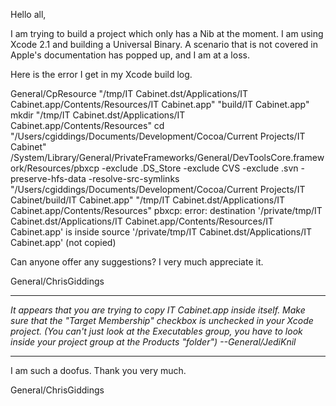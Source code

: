 Hello all,

I am trying to build a project which only has a Nib at the moment. I am using Xcode 2.1 and building a Universal Binary. A scenario that is not covered in Apple's documentation has popped up, and I am at a loss.

Here is the error I get in my Xcode build log.

    
General/CpResource "/tmp/IT Cabinet.dst/Applications/IT Cabinet.app/Contents/Resources/IT Cabinet.app" "build/IT Cabinet.app"
    mkdir "/tmp/IT Cabinet.dst/Applications/IT Cabinet.app/Contents/Resources"
    cd "/Users/cgiddings/Documents/Development/Cocoa/Current Projects/IT Cabinet"
    /System/Library/General/PrivateFrameworks/General/DevToolsCore.framework/Resources/pbxcp -exclude .DS_Store -exclude CVS -exclude .svn -preserve-hfs-data -resolve-src-symlinks "/Users/cgiddings/Documents/Development/Cocoa/Current Projects/IT Cabinet/build/IT Cabinet.app" "/tmp/IT Cabinet.dst/Applications/IT Cabinet.app/Contents/Resources"
pbxcp: error: destination '/private/tmp/IT Cabinet.dst/Applications/IT Cabinet.app/Contents/Resources/IT Cabinet.app' is inside source '/private/tmp/IT Cabinet.dst/Applications/IT Cabinet.app' (not copied)


Can anyone offer any suggestions? I very much appreciate it.


General/ChrisGiddings

----
*It appears that you are trying to copy IT Cabinet.app inside itself. Make sure that the "Target Membership" checkbox is unchecked in your Xcode project. (You can't just look at the Executables group, you have to look inside your project group at the Products "folder") --General/JediKnil*

----

I am such a doofus. Thank you very much.

General/ChrisGiddings